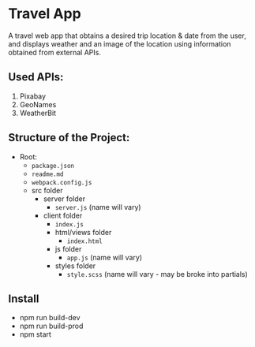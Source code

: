# Travel App
A travel web app that obtains a desired trip location & date from the user, and displays weather and an image of the location using information obtained from external APIs.

## Used APIs:
1. Pixabay
2. GeoNames
3. WeatherBit

## Structure of the Project:
- Root:
  - `package.json`
  - `readme.md`
  - `webpack.config.js`
  - src folder
    - server folder
      - `server.js` (name will vary)
    - client folder
      - `index.js`
      - html/views folder
        - `index.html`
      - js folder
        - `app.js` (name will vary)
      - styles folder
        - `style.scss` (name will vary - may be broke into partials)

## Install
- npm run build-dev
- npm run build-prod
- npm start
    

